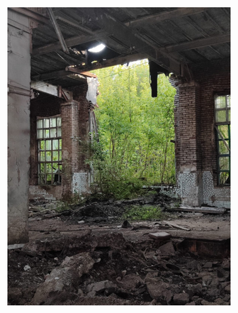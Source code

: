 <html lang="ru">
<head>
    <meta charset="UTF-8">
    <title>Мой сайт</title>
    <link rel="stylesheet" href="style.css">
</head>
<body>
    <img src='fotos/fon_1.png'>
</body>
</html>
